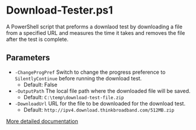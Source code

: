 # Download-Tester.ps1
A PowerShell script that preforms a downlaod test by downloading a file from a specified URL and measures the time it takes and removes the file after the test is complete.

## Parameters

- `-ChangeProgPref` Switch to change the progress preference to `SilentlyContinue` before running the download test.
  - Default: False
- `-OutputPath` The local file path where the downloaded file will be saved.
  -  Default: `C:\temp\download-test-file.zip`
- `-DownloadUrl` URL for the file to be downloaded for the download test.
  - Default: `http://ipv4.download.thinkbroadband.com/512MB.zip`

[More detailed documentation](https://thedxt.ca/)
